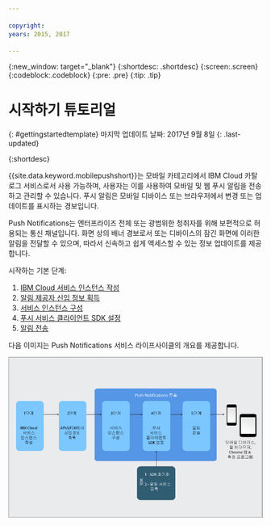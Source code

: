 ```yaml
---

copyright:
years: 2015, 2017

---
```


{:new_window: target="_blank"}
{:shortdesc: .shortdesc}
{:screen:.screen}
{:codeblock:.codeblock}
{:pre: .pre}
{:tip: .tip}

# 시작하기 튜토리얼
{: #gettingstartedtemplate}
마지막 업데이트 날짜: 2017년 9월 8일
{: .last-updated}

{:shortdesc}

{{site.data.keyword.mobilepushshort}}는 모바일 카테고리에서 IBM Cloud 카탈로그 서비스로서 사용 가능하며, 사용자는 이를 사용하여 모바일 및 웹 푸시 알림을 전송하고 관리할 수 있습니다. 푸시 알림은 모바일 디바이스 또는 브라우저에서 변경 또는 업데이트를 표시하는 경보입니다.

Push Notifications는 엔터프라이즈 전체 또는 광범위한 청취자를 위해 보편적으로 허용되는 통신 채널입니다. 화면 상의 배너 경보로서 또는 디바이스의 잠긴 화면에 이러한 알림을 전달할 수 있으며, 따라서 신속하고 쉽게 액세스할 수 있는 정보 업데이트를 제공합니다.  

시작하는 기본 단계:

1. [IBM Cloud 서비스 인스턴스 작성](/docs/services/mobilepush/push_step_prereq.html)
1. [알림 제공자 신임 정보 획득](/docs/services/mobilepush/push_step_1.html)
1. [서비스 인스턴스 구성](/docs/services/mobilepush/push_step_2.html)
1. [푸시 서비스 클라이언트 SDK 설정](/docs/services/mobilepush/push_step_3.html)
1. [알림 전송](/docs/services/mobilepush/push_step_4.html)

다음 이미지는 Push Notifications 서비스 라이프사이클의 개요를 제공합니다.

![푸시 개요](images/push_notification_lifecycle.jpg)


  












